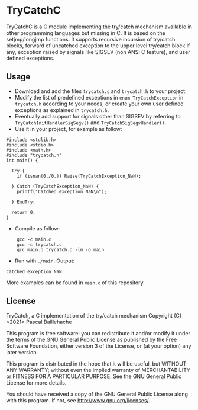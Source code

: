 # TryCatchC

TryCatchC is a C module implementing the try/catch mechanism available in other programming languages but missing in C. It is based on the setjmp/longjmp functions. It supports recursive incursion of try/catch blocks, forward of uncatched exception to the upper level try/catch block if any, exception raised by signals like SIGSEV (non ANSI C feature), and user defined exceptions.

## Usage

* Download and add the files `trycatch.c` and `trycatch.h` to your project.
* Modify the list of predefined exceptions in `enum TryCatchException` in `trycatch.h` according to your needs, or create your own user defined exceptions as explained in `trycatch.h`.
* Eventually add support for signals other than SIGSEV by referring to `TryCatchInitHandlerSigSegv()` and `TryCatchSigSegvHandler()`.
* Use it in your project, for example as follow:
```
#include <stdlib.h>
#include <stdio.h>
#include <math.h>
#include "trycatch.h"
int main() {

  Try {
    if (isnan(0./0.)) Raise(TryCatchException_NaN);

  } Catch (TryCatchException_NaN) {
    printf("Catched exception NaN\n");

  } EndTry;

  return 0;
}
```
* Compile as follow:
```
	gcc -c main.c
	gcc -c trycatch.c
	gcc main.o trycatch.o -lm -o main
```
* Run with `./main`. Output:
```
Catched exception NaN
```

More examples can be found in `main.c` of this repository.

## License

TryCatch, a C implementation of the try/catch mechanism
Copyright (C) <2021>  Pascal Baillehache

This program is free software: you can redistribute it and/or modify
it under the terms of the GNU General Public License as published by
the Free Software Foundation, either version 3 of the License, or
(at your option) any later version.

This program is distributed in the hope that it will be useful,
but WITHOUT ANY WARRANTY; without even the implied warranty of
MERCHANTABILITY or FITNESS FOR A PARTICULAR PURPOSE.  See the
GNU General Public License for more details.

You should have received a copy of the GNU General Public License
along with this program.  If not, see <http://www.gnu.org/licenses/>.

